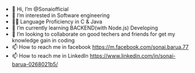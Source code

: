 - 👋 Hi, I’m @Sonaiofficial
- 👀 I’m interested in Software engineering
- 👩‍💻 Language Proficiency in C & Java
- 🌱 I’m currently learning BACKEND(with Node.js) Developing
- 💞️ I’m looking to collaborate on good techers and friends for get my knowledge gain in coding
- 📫 How to reach me in facebook https://m.facebook.com/sonai.barua.77
- 📫 How to reach me in LinkedIn https://www.linkedin.com/in/sonai-barua-0268021b5/
 
<!---
Sonaiofficial/Sonaiofficial is a ✨ special ✨ repository because its `README.md` (this file) appears on your GitHub profile.
You can click the Preview link to take a look at your changes.
--->
